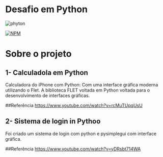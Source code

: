 
# Desafio em Python 
<img aligh= "center" alt="phyton" src="https://img.shields.io/badge/Python-14354C?style=for-the-badge&logo=python&logoColor=white"/>

[![NPM](https://img.shields.io/npm/l/react)](https://github.com/devsuperior/sds1-wmazoni/blob/master/LICENSE) 

# Sobre o projeto

## 1- Calculadola em Python 
Calculadora do iPhone com Python: Com uma interface gráfica moderna utilizando o Flet. 
A biblioteca  FLET voltada em Python voltada para o desenvolvimento de interfaces gráficas.

##Referência
https://www.youtube.com/watch?v=rcMuTUpqUsU

## 2- Sistema de login in Pythoo
Foi criado um sistema de login com python e pysimplegui  com interface gráfica. 

##Referência
https://www.youtube.com/watch?v=yDRsbt714WA




